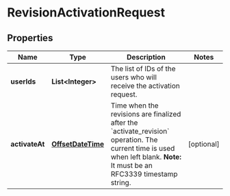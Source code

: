 

# RevisionActivationRequest

## Properties

Name | Type | Description | Notes
------------ | ------------- | ------------- | -------------
**userIds** | **List&lt;Integer&gt;** | The list of IDs of the users who will receive the activation request. | 
**activateAt** | [**OffsetDateTime**](OffsetDateTime.md) | Time when the revisions are finalized after the &#x60;activate_revision&#x60; operation. The current time is used when left blank.  **Note:** It must be an RFC3339 timestamp string.  |  [optional]



